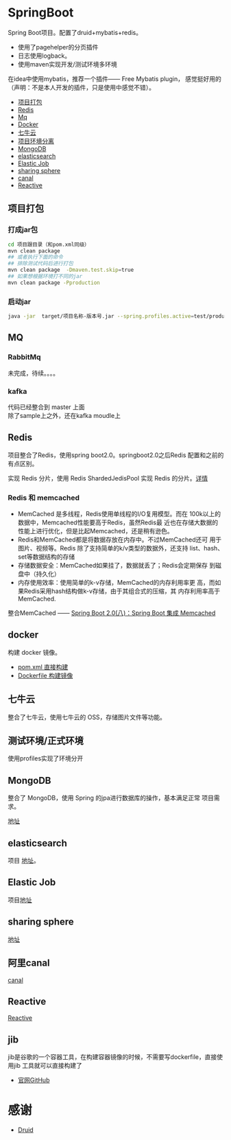 # SpringBoot
Spring Boot项目。配置了druid+mybatis+redis。
- 使用了pagehelper的分页插件
- 日志使用logback。
- 使用maven实现开发/测试环境多环境

在idea中使用mybatis，推荐一个插件—— Free Mybatis plugin，
感觉挺好用的（声明：不是本人开发的插件，只是使用中感觉不错）。

- [项目打包](#项目打包)
- [Redis](#redis)
- [Mq](#mq)
- [Docker](#docker)
- [七牛云](#七牛云)
- [项目环境分离](#测试环境/正式环境)
- [MongoDB](#mongodb)
- [elasticsearch](#elasticsearch)
- [Elastic Job](#elastic-job)
- [sharing sphere](#sharing-sphere)
- [canal](#canal)
- [Reactive](#reactive)



## 项目打包
### 打成jar包
```bash
cd 项目跟目录（和pom.xml同级）
mvn clean package
## 或者执行下面的命令
## 排除测试代码后进行打包
mvn clean package  -Dmaven.test.skip=true
## 如果想根据环境打不同的jar
mvn clean package -Pproduction
```

### 启动jar

```bash
java -jar  target/项目名称-版本号.jar --spring.profiles.active=test/production
```

## MQ
### RabbitMq
未完成，待续。。。。

### kafka
代码已经整合到 master 上面     
除了sample上之外，还在kafka moudle上

## Redis
项目整合了Redis，使用spring boot2.0。springboot2.0之后Redis
配置和之前的有点区别。

实现 Redis 分片，使用 Redis ShardedJedisPool 实现 Redis 的分片。[详情](/common-kit/src/main/java/com/kit/common/cache)

### Redis 和 memcached
- MemCached 是多线程，Redis使用单线程的I/O复用模型。而在
100k以上的数据中，Memcached性能要高于Redis，虽然Redis最
近也在存储大数据的性能上进行优化，但是比起Memcached，还是稍有逊色。
- Redis和MemCached都是将数据存放在内存中。不过MemCached还可
用于图片、视频等。Redis 除了支持简单的k/v类型的数据外，还支持
list、hash、set等数据结构的存储
- 存储数据安全：MemCached如果挂了，数据就丢了；Redis会定期保存
到磁盘中（持久化）
- 内存使用效率：使用简单的k-v存储，MemCached的内存利用率更
高，而如果Redis采用hash结构做k-v存储，由于其组合式的压缩，其
内存利用率高于MemCached.    

整合MemCached —— [Spring Boot 2.0(八)：Spring Boot 集成 Memcached](http://www.ityouknow.com/springboot/2018/09/01/spring-boot-memcached.html)

## docker
构建 docker 镜像。
- [pom.xml 直接构建](/spring-boot-sample)
- [Dockerfile 构建镜像](/spring-boot-docker)

## 七牛云
整合了七牛云，使用七牛云的 OSS，存储图片文件等功能。

## 测试环境/正式环境
使用profiles实现了环境分开

## MongoDB
整合了 MongoDB，使用 Spring 的jpa进行数据库的操作，基本满足正常
项目需求。

[地址](spring-boot-mongodb)

## elasticsearch
项目 [地址](spring-boot-elasticsearch)。

## Elastic Job
项目[地址](spring-boot-elasticjob)

## sharing sphere
[地址](spring-boot-sharding-sphere)

## 阿里canal
[canal](spring-boot-canal)

## Reactive
[Reactive](spring-boot-webflux)

## jib
jib是谷歌的一个容器工具，在构建容器镜像的时候，不需要写dockerfile，直接使用jib
工具就可以直接构建了
- [官网GitHub](https://github.com/GoogleContainerTools/jib)


# 感谢
- [Druid](https://github.com/alibaba/druid/wiki)